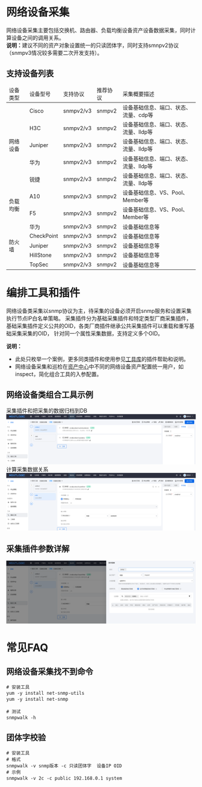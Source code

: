# 网络设备采集
网络设备采集主要包括交换机、路由器、负载均衡设备资产设备数据采集，同时计算设备之间的调用关系。
<br>
<b>说明：</b>建议不同的资产对象设置统一的只读团体字，同时支持smnpv2协议（snmpv3情况较多需要二次开发支持）。
## 支持设备列表
<table style="width:100%">
<thead>
    <tr>
        <td>设备类型</td>
        <td>设备型号</td>
        <td>支持协议</td>
        <td>推荐协议</td>
        <td>采集概要描述</td>
    </tr>
</thead>
<tbody>
    <tr>
        <td rowspan="5">网络设备</td>
        <td>Cisco</td>
        <td>snmpv2/v3</td>
        <td>snmpv2</td>
        <td>设备基础信息、端口、状态、流量、cdp等</td>
    </tr>
    <tr>
        <td>H3C</td>
        <td>snmpv2/v3</td>
        <td>snmpv2</td>
        <td>设备基础信息、端口、状态、流量、lldp等</td>
    </tr>
    <tr>
        <td>Juniper</td>
        <td>snmpv2/v3</td>
        <td>snmpv2</td>
        <td>设备基础信息、端口、状态、流量、lldp等</td>
    </tr>
    <tr>
        <td>华为</td>
        <td>snmpv2/v3</td>
        <td>snmpv2</td>
        <td>设备基础信息、端口、状态、流量、lldp等</td>
    </tr>
    <tr>
        <td>锐捷</td>
        <td>snmpv2/v3</td>
        <td>snmpv2</td>
        <td>设备基础信息、端口、状态、流量、lldp等</td>
    </tr>
    <tr>
       <td rowspan="2">负载均衡</td>
        <td>A10</td>
        <td>snmpv2/v3</td>
        <td>snmpv2</td>
        <td>设备基础信息、VS、Pool、Member等</td>
    </tr>
    <tr>
        <td>F5</td>
        <td>snmpv2/v3</td>
        <td>snmpv2</td>
        <td>设备基础信息、VS、Pool、Member等</td>
    </tr>
    <tr>
        <td rowspan="5">防火墙</td>
        <td>华为</td>
        <td>snmpv2/v3</td>
        <td>snmpv2</td>
        <td>设备基础信息等</td>
    </tr>
    <tr>
        <td>CheckPoint</td>
        <td>snmpv2/v3</td>
        <td>snmpv2</td>
        <td>设备基础信息等</td>
    </tr>
    <tr>
        <td>Juniper</td>
        <td>snmpv2/v3</td>
        <td>snmpv2</td>
        <td>设备基础信息等</td>
    </tr>
    <tr>
        <td>HillStone</td>
        <td>snmpv2/v3</td>
        <td>snmpv2</td>
        <td>设备基础信息等</td>
    </tr>
    <tr>
        <td>TopSec</td>
        <td>snmpv2/v3</td>
        <td>snmpv2</td>
        <td>设备基础信息等</td>
    </tr>
</tbody>
</table>


# 编排工具和插件
网络设备类采集以snmp协议为主，待采集的设备必须开启snmp服务和设置采集执行节点IP白名单策略。
采集插件分为基础采集插件和特定类型厂商采集插件，基础采集插件定义公共的OID，各类厂商插件继承公共采集插件可以重载和重写基础采集采集的OID，
针对同一个属性采集数据，支持定义多个OID。

<b>说明：</b>
* 此处只枚举一个案例，更多同类插件和使用参见[工具库](../../自动化/工具库/工具库.md)的插件帮助和说明。
* 网络设备采集和巡检在[资产中心](../资源中心/资产清单.md)中不同的网络设备资产配置统一用户，如inspect，简化组合工具的入参配置。

## 网络设备类组合工具示例
采集插件和把采集的数据归档到DB
![img.png](images/3.swtich_collect_comb.png)
计算采集数据关系
![img.png](images/3.swtich_collect_backfillrel.png)

## 采集插件参数详解
![img.png](images/3.switch_collect_comb_param.png)


# 常见FAQ

## 网络设备采集找不到命令
```shell
# 安装工具
yum -y install net-snmp-utils
yum -y install net-snmp

# 测试
snmpwalk -h
```

## 团体字校验

```shell
# 安装工具
# 格式
snmpwalk -v snmp版本 -c 只读团体字  设备IP OID
# 示例
snmpwalk -v 2c -c public 192.168.0.1 system
```


